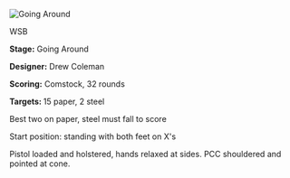 ![Going Around](https://github.com/bagellord/USPSA-Stages/blob/master/31%2B%20rounds/Going%20Around%20-%2032%20Rounds%20-%20Comstock/Going%20Around.png)

WSB

<b>Stage:</b> Going Around

<b>Designer:</b> Drew Coleman

<b>Scoring:</b> Comstock, 32 rounds

<b>Targets: </b>15 paper, 2 steel

Best two on paper, steel must fall to score

Start position: standing with both feet on X's

Pistol loaded and holstered, hands relaxed at sides. PCC shouldered and pointed at cone.
